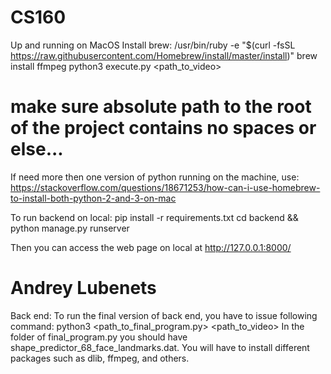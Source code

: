 # CS160

Up and running on MacOS
Install brew:
/usr/bin/ruby -e "$(curl -fsSL https://raw.githubusercontent.com/Homebrew/install/master/install)"
brew install ffmpeg
python3 execute.py <path_to_video>
# make sure absolute path to the root of the project contains no spaces or else...

If need more then one version of python running on the machine, use:
https://stackoverflow.com/questions/18671253/how-can-i-use-homebrew-to-install-both-python-2-and-3-on-mac


To run backend on local:
pip install -r requirements.txt
cd backend && python manage.py runserver

Then you can access the web page on local at http://127.0.0.1:8000/

# Andrey Lubenets

Back end:
To run the final version of back end, you have to issue following command:
python3 <path_to_final_program.py> <path_to_video>
In the folder of final_program.py you should have shape_predictor_68_face_landmarks.dat.
You will have to install different packages such as dlib, ffmpeg, and others.
